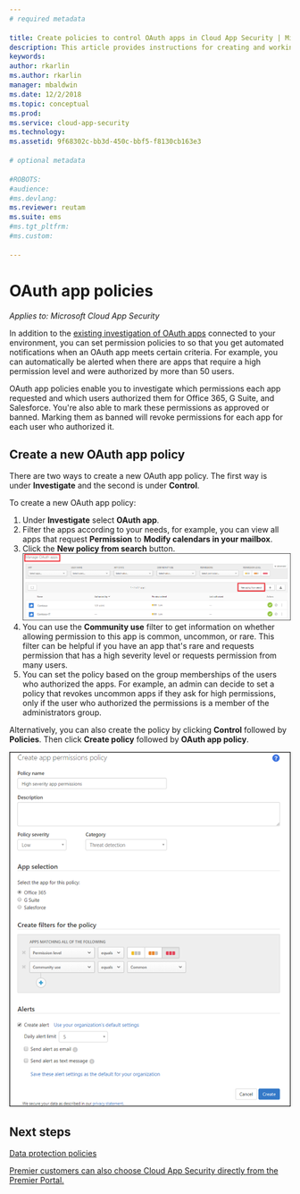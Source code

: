 ```yaml
---
# required metadata

title: Create policies to control OAuth apps in Cloud App Security | Microsoft Docs
description: This article provides instructions for creating and working with app permission policies in Microsoft Cloud App Security.
keywords:
author: rkarlin
ms.author: rkarlin
manager: mbaldwin
ms.date: 12/2/2018
ms.topic: conceptual
ms.prod:
ms.service: cloud-app-security
ms.technology:
ms.assetid: 9f68302c-bb3d-450c-bbf5-f8130cb163e3

# optional metadata

#ROBOTS:
#audience:
#ms.devlang:
ms.reviewer: reutam
ms.suite: ems
#ms.tgt_pltfrm:
#ms.custom:

---
```

# OAuth app policies

*Applies to: Microsoft Cloud App Security*

In addition to the [existing investigation of OAuth apps](manage-app-permissions.md) connected to your environment, you can set permission policies to so that you get automated notifications when an OAuth app meets certain criteria. For example, you can automatically be alerted when there are apps that require a high permission level and were authorized by more than 50 users. 

OAuth app policies enable you to investigate which permissions each app requested and which users authorized them for Office 365, G Suite, and Salesforce. You're also able to mark these permissions as approved or banned. Marking them as banned will revoke permissions for each app for each user who authorized it. 

## Create a new OAuth app policy
There are two ways to create a new OAuth app policy. The first way is under **Investigate** and the second is under **Control**. 

To create a new OAuth app policy:

1. Under **Investigate** select **OAuth app**.
2. Filter the apps according to your needs, for example, you can view all apps that request **Permission** to **Modify calendars in your mailbox**.
3. Click the **New policy from search** button. 
    ![new policy from search](./media/app-permissions-filter.png)
4. You can use the **Community use** filter to get information on whether allowing permission to this app is common, uncommon, or rare. This filter can be helpful if you have an app that's rare and requests permission that has a high severity level or requests permission from many users. 
5. You can set the policy based on the group memberships of the users who authorized the apps. For example, an admin can decide to set a policy that revokes uncommon apps if they ask for high permissions, only if the user who authorized the permissions is a member of the administrators group.

Alternatively, you can also create the policy by clicking **Control** followed by **Policies**. Then click **Create policy** followed by **OAuth app policy**.

  
   ![new OAuth app policy](./media/app-permissions-policy.png)



  ## Next steps 
  [Data protection policies](data-protection-policies.md)   

[Premier customers can also choose Cloud App Security directly from the Premier Portal.](https://premier.microsoft.com/)  
  
  